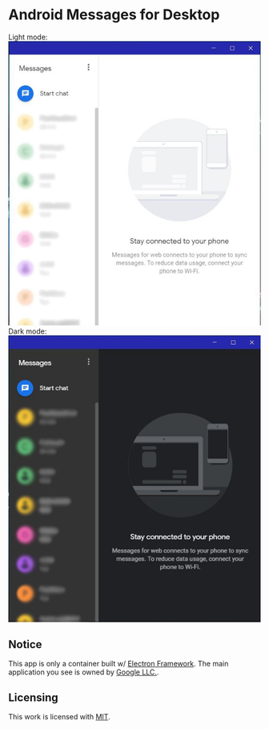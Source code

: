 # Android Messages for Desktop
Light mode:
![](preview.jpg)
Dark mode:
![](preview-dark.jpg)

## Notice
This app is only a container built w/ [Electron Framework](https://electronjs.org). The main application you see is owned by [Google LLC.](https://en.wikipedia.org/wiki/Google).

## Licensing
This work is licensed with [MIT](https://opensource.org/licenses/MIT).